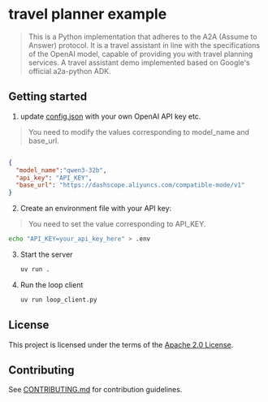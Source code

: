 # travel planner example
> This is a Python implementation that adheres to the A2A (Assume to Answer) protocol. 
> It is a travel assistant in line with the specifications of the OpenAI model, capable of providing you with travel planning services.
> A travel assistant demo implemented based on Google's official a2a-python ADK.

## Getting started

1. update [config.json](config.json) with your own OpenAI API key etc.
> You need to modify the values corresponding to model_name and base_url.

```json

{
  "model_name":"qwen3-32b",
  "api_key": "API_KEY",
  "base_url": "https://dashscope.aliyuncs.com/compatible-mode/v1"
}
```

2. Create an environment file with your API key:
> You need to set the value corresponding to API_KEY.

   ```bash
   echo "API_KEY=your_api_key_here" > .env
   ```


3. Start the server
    ```bash
    uv run .
    ```

4. Run the loop client
    ```bash
    uv run loop_client.py
    ```
   

## License

This project is licensed under the terms of the [Apache 2.0 License](/LICENSE).

## Contributing

See [CONTRIBUTING.md](/CONTRIBUTING.md) for contribution guidelines.

